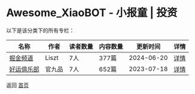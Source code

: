 # Awesome_XiaoBOT - 小报童 | 投资

以下是该分类下的所有专栏：

| 名称 | 作者 | 读者数量 | 内容数量 | 更新时间 | 详情 |
|------|------|----------|----------|----------|------|
| [掘金频道](https://xiaobot.net/p/lisztchannel?refer=0b133df9-27dc-423b-8101-639049001c13) | Liszt | 7人 | 377篇 |  2024-06-20 | [详情](data/lisztchannel.md) |
| [好运俱乐部](https://xiaobot.net/p/guan?refer=0b133df9-27dc-423b-8101-639049001c13) | 官九品 | 7人 | 652篇 |  2023-07-18 | [详情](data/guan.md) |


返回 [首页](../README.md)
